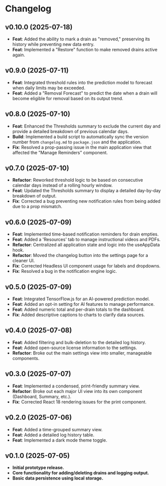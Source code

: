# Changelog

## v0.10.0 (2025-07-18)
* **Feat**: Added the ability to mark a drain as "removed," preserving its history while preventing new data entry.
* **Feat**: Implemented a "Restore" function to make removed drains active again.

## v0.9.0 (2025-07-11)
* **Feat**: Integrated threshold rules into the prediction model to forecast when daily limits may be exceeded.
* **Feat**: Added a "Removal Forecast" to predict the date when a drain will become eligible for removal based on its output trend.

## v0.8.0 (2025-07-10)
* **Feat**: Enhanced the Thresholds summary to exclude the current day and provide a detailed breakdown of previous calendar days.
* **Build**: Implemented a build script to automatically sync the version number from `changelog.md` to `package.json` and the application.
* **Fix**: Resolved a prop-passing issue in the main application view that affected the "Manage Reminders" component.

## v0.7.0 (2025-07-10)
* **Refactor**: Reworked threshold logic to be based on consecutive calendar days instead of a rolling hourly window.
* **Feat**: Updated the Thresholds summary to display a detailed day-by-day breakdown of output.
* **Fix**: Corrected a bug preventing new notification rules from being added due to a prop mismatch.

## v0.6.0 (2025-07-09)
* **Feat**: Implemented time-based notification reminders for drain empties.
* **Feat**: Added a 'Resources' tab to manage instructional videos and PDFs.
* **Refactor**: Centralized all application state and logic into the useAppData hook.
* **Refactor**: Moved the changelog button into the settings page for a cleaner UI.
* **Fix**: Corrected Headless UI component usage for labels and dropdowns.
* **Fix**: Resolved a bug in the notification engine logic.

## v0.5.0 (2025-07-09)
* **Feat**: Integrated TensorFlow.js for an AI-powered prediction model.
* **Feat**: Added an opt-in setting for AI features to manage performance.
* **Feat**: Added numeric total and per-drain totals to the dashboard.
* **Fix**: Added descriptive captions to charts to clarify data sources.

## v0.4.0 (2025-07-08)
* **Feat**: Added filtering and bulk-deletion to the detailed log history.
* **Feat**: Added open-source license information to the settings.
* **Refactor**: Broke out the main settings view into smaller, manageable components.

## v0.3.0 (2025-07-07)
* **Feat**: Implemented a condensed, print-friendly summary view.
* **Refactor**: Broke out each major UI view into its own component (Dashboard, Summary, etc.).
* **Fix**: Corrected React 18 rendering issues for the print component.

## v0.2.0 (2025-07-06)
* **Feat**: Added a time-grouped summary view.
* **Feat**: Added a detailed log history table.
* **Feat**: Implemented a dark mode theme toggle.

## v0.1.0 (2025-07-05)
* **Initial prototype release.**
* **Core functionality for adding/deleting drains and logging output.**
* **Basic data persistence using local storage.**